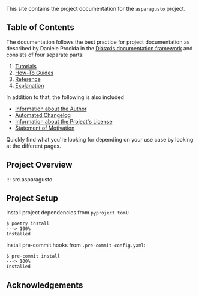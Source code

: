This site contains the project documentation for the
`asparagusto` project.

## Table of Contents

The documentation follows the best practice for
project documentation as described by Daniele Procida
in the [Diátaxis documentation framework](https://diataxis.fr/)
and consists of four separate parts:

1. [Tutorials](tutorials.md)
2. [How-To Guides](how-to-guides.md)
3. [Reference](reference.md)
4. [Explanation](explanation.md)

In addition to that, the following is also included

- [Information about the Author](author.md)
- [Automated Changelog](changelog.md)
- [Information about the Project's License](license.md)
- [Statement of Motivation](motivation.md)

Quickly find what you're looking for depending on
your use case by looking at the different pages.

## Project Overview

::: src.asparagusto

## Project Setup

Install project dependencies from `pyproject.toml`:

<!-- termynal -->

```
$ poetry install
---> 100%
Installed
```

Install pre-commit hooks from `.pre-commit-config.yaml`:

<!-- termynal -->

```
$ pre-commit install
---> 100%
Installed
```

## Acknowledgements
